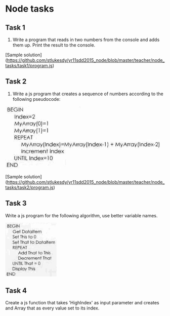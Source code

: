 ﻿# Node tasks

## Task 1

1. Write a program that reads in two numbers from the console and adds them up. Print the result to the console.

[Sample solution] (https://github.com/stlukesdy/yr11sdd2015_node/blob/master/teacher/node_tasks/task1/program.js)

## Task 2

1. Write a js program that creates a sequence of numbers according to the following pseudocode:

<img src="teacher/images/task2.jpg" >

[Sample solution] (https://github.com/stlukesdy/yr11sdd2015_node/blob/master/teacher/node_tasks/task2/program.js)
  

## Task 3

Write a js program for the following algorithm, use better variable names.

<img src="teacher/images/task3.jpg" >

## Task 4

Create a js function that takes 'HighIndex' as input parameter and creates and Array that as every value set to its index.

